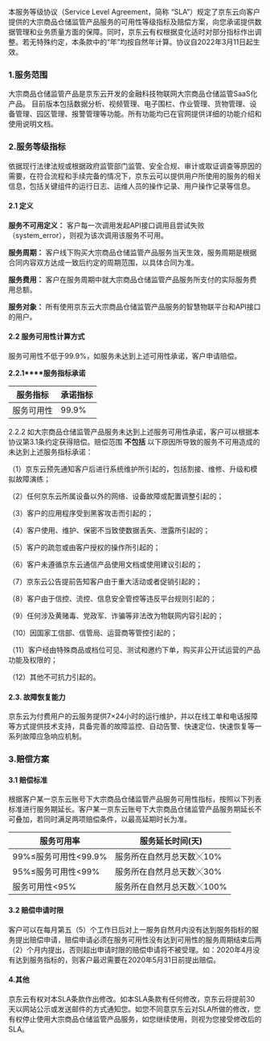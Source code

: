 本服务等级协议（Service Level Agreement，简称 “SLA”）规定了京东云向客户提供的大宗商品仓储监管产品服务的可用性等级指标及赔偿方案，向您承诺提供数据管理和业务质量方面的保障。同时，京东云有权根据变化适时对部分指标作出调整。若无特殊约定，本条款中的“年”均按自然年计算。协议自2022年3月11日起生效。

### 1.服务范围

大宗商品仓储监管产品是京东云开发的金融科技物联网大宗商品仓储监管SaaS化产品。 目前版本包括数据分析、视频管理、电子围栏、作业管理、货物管理、设备管理、园区管理、报警管理等功能。所有功能均已在官网提供详细的功能介绍和使用说明文档。

### 2.服务等级指标

依据现行法律法规或根据政府监管部门监管、安全合规、审计或取证调查等原因的需要，在符合流程和手续完备的情况下，京东云可以提供用户所使用的服务的相关信息，包括关键组件的运行日志、运维人员的操作记录、用户操作记录等信息。

#### 2.1 定义

**服务不可用定义：** 客户每一次调用发起API接口调用且尝试失败（system_error），则视为该次调用该服务不可用。

**服务周期：** 客户线下购买大宗商品仓储监管产品服务当天生效，服务周期是根据合同内容双方达成一致后约定的周期范围，以具体合同为准。

**服务费用：** 客户在服务周期中就大宗商品仓储监管产品服务所支付的实际服务费用总额。

**服务对象：** 所有使用京东云大宗商品仓储监管产品服务的智慧物联平台和API接口的用户。

#### 2.2 服务可用性计算方式

服务可用性不低于99.9%，如服务未达到上述可用性承诺，客户申请赔偿。

**2.2.1****服务指标承诺**

| **服务指标** | **承诺指标** |
| ------------ | ------------ |
| 服务可用性   | 99.9%        |

2.2.2 如大宗商品仓储监管产品服务未达到上述服务可用性承诺，客户可以根据本协议第3.1条约定获得赔偿。赔偿范围 **不包括** 以下原因所导致的服务不可用造成的未达到上述服务指标承诺：

（1）京东云预先通知客户后进行系统维护所引起的，包括割接、维修、升级和模拟故障演练；

（2）任何京东云所属设备以外的网络、设备故障或配置调整引起的；

（3）客户的应用程序受到黑客攻击而引起的；

（4）客户使用、维护、保密不当致使数据丢失、泄露所引起的；

（5）客户的疏忽或由客户授权的操作所引起的；

（6）客户未遵循京东云通信产品使用文档或使用建议引起的；

（7）京东云公告提前告知客户由于重大活动或者促销引起的；

（8）客户由于信控、流控、信息安全管控等违反平台规则引起的；

（9）任何涉及黄赌毒、党政军、诈骗等非法改为物联网内容引起的；

（10）因国家工信部、信管局、运营商等管控引起的；

（11）客户经由特殊商品或档位可见、测试和邀约下单，购买非公开试运营的产品功能及权限的； 

（12）其他不可抗力引起的。

#### 2.3. 故障恢复能力

京东云为付费用户的云服务提供7×24小时的运行维护，并以在线工单和电话报障等方式提供技术支持，具备完善的故障监控、自动告警、快速定位、快速恢复等一系列故障应急响应机制。

### 3.赔偿方案

#### 3.1 赔偿标准

根据客户某一京东云账号下大宗商品仓储监管产品服务可用性指标，按照以下列表标准进行服务期延长。客户某一京东云账号下大宗商品仓储监管产品服务期延长不可叠加，若同时满足两项赔偿条件，以最高延期时长为准。

| **服务可用率**       | **服务延长时间(天)**      |
| -------------------- | ------------------------- |
| 99%≤服务可用性<99.9% | 服务所在自然月总天数╳10%  |
| 95%≤服务可用性<99%   | 服务所在自然月总天数╳30%  |
| 服务可用性<95%       | 服务所在自然月总天数╳100% |

#### 3.2 赔偿申请时限

客户可以在每月第五（5）个工作日后对上一服务自然月内没有达到服务指标的服务提出赔偿申请，赔偿申请必须在服务可用性没有达到可用性的服务周期结束后两（2）个月内提出，否则超出申请时限的赔偿申请将不被受理。如：2020年4月没有达到服务指标的，则客户最迟需要在2020年5月31日前提出赔偿。

#### 4.其他

京东云有权对本SLA条款作出修改。如本SLA条款有任何修改，京东云将提前30天以网站公示或发送邮件的方式通知您。如您不同意京东云对SLA所做的修改，您有权停止使用大宗商品仓储监管产品服务，如您继续使用，则视为您接受修改后的SLA。

 